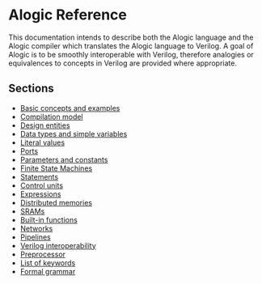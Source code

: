 # Alogic Reference

This documentation intends to describe both the Alogic language and the Alogic
compiler which translates the Alogic language to Verilog. A goal of Alogic is to
be smoothly interoperable with Verilog, therefore analogies or equivalences to
concepts in Verilog are provided where appropriate.

## Sections

- [Basic concepts and examples](concepts.md)
- [Compilation model](compilation.md)
- [Design entities](entities.md)
- [Data types and simple variables](types.md)
- [Literal values](literals.md)
- [Ports](ports.md)
- [Parameters and constants](params.md)
- [Finite State Machines](fsms.md)
- [Statements](statements.md)
- [Control units](control.md)
- [Expressions]()
- [Distributed memories](memories.md)
- [SRAMs](srams.md)
- [Built-in functions]()
- [Networks](networks.md)
- [Pipelines](pipelines.md)
- [Verilog interoperability]()
- [Preprocessor]()
- [List of keywords](../src/main/antlr4/AlogicLexer.g4#L133)
- [Formal grammar](../src/main/antlr4/AlogicParser.g4#L27)
